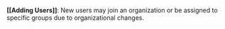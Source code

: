 **[[Adding Users]]**: New users may join an organization or be assigned to specific groups due to organizational changes.